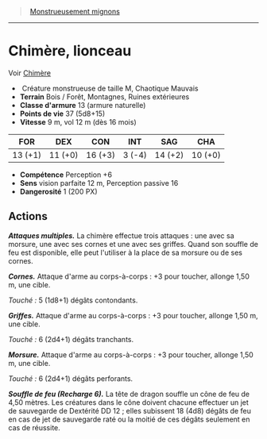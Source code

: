 ﻿> [Monstrueusement mignons](baby_bestiary.md)

---

# Chimère, lionceau

Voir [Chimère](hd_monsters_chimere.md)

-  Créature monstrueuse de taille M, Chaotique Mauvais
- **Terrain** Bois / Forêt, Montagnes, Ruines extérieures
- **Classe d'armure** 13 (armure naturelle)
- **Points de vie** 37 (5d8+15)
- **Vitesse** 9 m, vol 12 m (dès 16 mois)

|FOR|DEX|CON|INT|SAG|CHA|
|---|---|---|---|---|---|
|13 (+1)|11 (+0)|16 (+3)|3 (-4)|14 (+2)|10 (+0)|

- **Compétence** Perception +6
- **Sens** vision parfaite 12 m, Perception passive 16
- **Dangerosité** 1 (200 PX)

## Actions

**_Attaques multiples._** La chimère effectue trois attaques : une avec sa morsure, une avec ses cornes et une avec ses griffes. Quand son souffle de feu est disponible, elle peut l'utiliser à la place de sa morsure ou de ses cornes.

**_Cornes._** Attaque d'arme au corps-à-corps : +3 pour toucher, allonge 1,50 m, une cible.

_Touché :_ 5 (1d8+1) dégâts contondants.

**_Griffes._** Attaque d'arme au corps-à-corps : +3 pour toucher, allonge 1,50 m, une cible.

_Touché :_ 6 (2d4+1) dégâts tranchants.

**_Morsure._** Attaque d'arme au corps-à-corps : +3 pour toucher, allonge 1,50 m, une cible.

_Touché :_ 6 (2d4+1) dégâts perforants.

**_Souffle de feu (Recharge 6)._** La tête de dragon souffle un cône de feu de 4,50 mètres. Les créatures dans le cône doivent chacune effectuer un jet de sauvegarde de Dextérité DD 12 ; elles subissent 18 (4d8) dégâts de feu en cas de jet de sauvegarde raté ou la moitié de ces dégâts seulement en cas de réussite.

